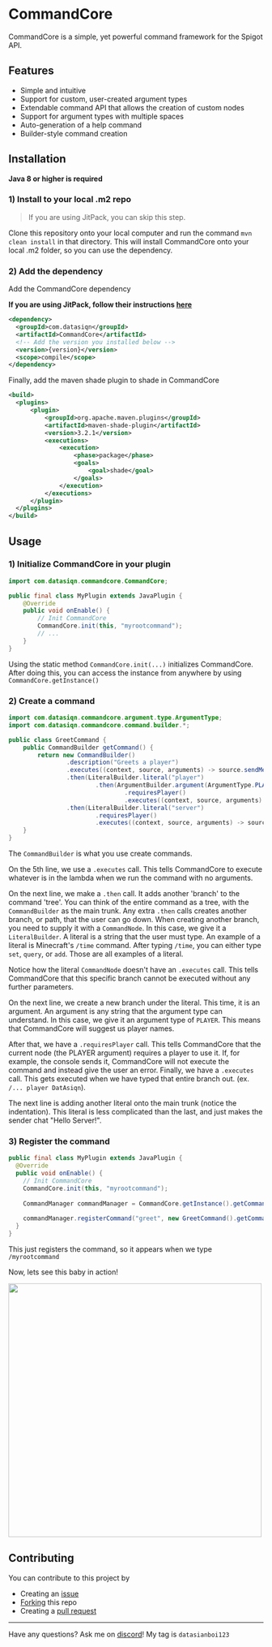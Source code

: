 # CommandCore
CommandCore is a simple, yet powerful command framework for the Spigot API.

## Features
- Simple and intuitive
- Support for custom, user-created argument types
- Extendable command API that allows the creation of custom nodes
- Support for argument types with multiple spaces
- Auto-generation of a help command
- Builder-style command creation

## Installation
**Java 8 or higher is required**

### 1) Install to your local .m2 repo
> If you are using JitPack, you can skip this step.

Clone this repository onto your local computer and run the command `mvn clean install` in that directory.
This will install CommandCore onto your local .m2 folder, so you can use the dependency.


### 2) Add the dependency

Add the CommandCore dependency

**If you are using JitPack, follow their instructions [here](https://jitpack.io/#DatAsianBoi123/CommandCore/)**
```xml
<dependency>
  <groupId>com.datasiqn</groupId>
  <artifactId>CommandCore</artifactId>
  <!-- Add the version you installed below -->
  <version>{version}</version>
  <scope>compile</scope>
</dependency>
```

Finally, add the maven shade plugin to shade in CommandCore
```xml
<build>
  <plugins>
      <plugin>
          <groupId>org.apache.maven.plugins</groupId>
          <artifactId>maven-shade-plugin</artifactId>
          <version>3.2.1</version>
          <executions>
              <execution>
                  <phase>package</phase>
                  <goals>
                      <goal>shade</goal>
                  </goals>
              </execution>
          </executions>
      </plugin>
  </plugins>
</build>
```

## Usage
### 1) Initialize CommandCore in your plugin

```java
import com.datasiqn.commandcore.CommandCore;

public final class MyPlugin extends JavaPlugin {
    @Override
    public void onEnable() {
        // Init CommandCore
        CommandCore.init(this, "myrootcommand");
        // ...
    }
}
```
Using the static method `CommandCore.init(...)` initializes CommandCore. After doing this, you can access the instance from anywhere by using `CommandCore.getInstance()`

### 2) Create a command

```java
import com.datasiqn.commandcore.argument.type.ArgumentType;
import com.datasiqn.commandcore.command.builder.*;

public class GreetCommand {
    public CommandBuilder getCommand() {
        return new CommandBuilder()
                .description("Greets a player")
                .executes((context, source, arguments) -> source.sendMessage("You ran this command with no arguments")) // Line 5
                .then(LiteralBuilder.literal("player")
                        .then(ArgumentBuilder.argument(ArgumentType.PLAYER, "player")
                                .requiresPlayer()
                                .executes((context, source, arguments) -> source.getPlayer().chat("Hello " + arguments.get(1, ArgumentType.PLAYER).getName()))))
                .then(LiteralBuilder.literal("server")
                        .requiresPlayer()
                        .executes((context, source, arguments) -> source.getPlayer().chat("Hello Server!")));
    }
}
```
The `CommandBuilder` is what you use create commands.

On the 5th line, we use a `.executes` call. This tells CommandCore to execute whatever is in the lambda when we run the command with no arguments.

On the next line, we make a `.then` call. It adds another 'branch' to the command 'tree'. You can think of the entire command as a tree, with the `CommandBuilder` as the main trunk. Any extra `.then` calls creates another branch, or path, that the user can go down.
When creating another branch, you need to supply it with a `CommandNode`. In this case, we give it a `LiteralBuilder`. A literal is a string that the user must type.
An example of a literal is Minecraft's `/time` command. After typing `/time`, you can either type `set`, `query`, or `add`. Those are all examples of a literal.

Notice how the literal `CommandNode` doesn't have an `.executes` call. This tells CommandCore that this specific branch cannot be executed without any further parameters.

On the next line, we create a new branch under the literal. This time, it is an argument. An argument is any string that the argument type can understand. In this case, we give it an argument type of `PLAYER`. This means that CommandCore will suggest us player names.

After that, we have a `.requiresPlayer` call. This tells CommandCore that the current node (the PLAYER argument) requires a player to use it. If, for example, the console sends it, CommandCore will not execute the command and instead give the user an error.
Finally, we have a `.executes` call. This gets executed when we have typed that entire branch out. (ex. `/... player DatAsiqn`).

The next line is adding another literal onto the main trunk (notice the indentation). This literal is less complicated than the last, and just makes the sender chat "Hello Server!".

### 3) Register the command
```java
public final class MyPlugin extends JavaPlugin {
  @Override
  public void onEnable() {
    // Init CommandCore
    CommandCore.init(this, "myrootcommand");
    
    CommandManager commandManager = CommandCore.getInstance().getCommandManager();
    
    commandManager.registerCommand("greet", new GreetCommand().getCommand());
  }
}
```
This just registers the command, so it appears when we type `/myrootcommand`

Now, lets see this baby in action!

<img src=https://user-images.githubusercontent.com/55264711/197649001-c165521c-7153-44bc-9827-7d7da41a9360.gif width=500px />

## Contributing
You can contribute to this project by
* Creating an [issue](https://github.com/DatAsianBoi123/CommandCore/issues/new)
* [Forking](https://github.com/DatAsianBoi123/CommandCore/fork) this repo
* Creating a [pull request](https://github.com/DatAsianBoi123/CommandCore/compare)
---
Have any questions? Ask me on [discord](https://discord.com)! My tag is `datasianboi123`
